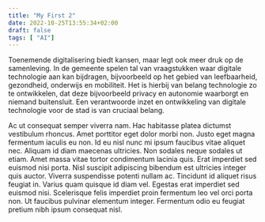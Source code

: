```yaml
---
title: "My First 2"
date: 2022-10-25T13:55:34+02:00
draft: false
tags: [ "AI"]
---
```

Toenemende digitalisering biedt kansen, maar legt ook meer druk op de samenleving. In de gemeente spelen tal
van vraagstukken waar digitale technologie aan kan bijdragen, bijvoorbeeld op het gebied van leefbaarheid,
gezondheid, onderwijs en mobiliteit. Het is hierbij van belang technologie zo te ontwikkelen, dat deze
bijvoorbeeld privacy en autonomie waarborgt en niemand buitensluit. Een verantwoorde inzet en ontwikkeling
van digitale technologie voor de stad is van cruciaal belang.

<!--more-->

Ac ut consequat semper viverra nam. Hac habitasse platea dictumst vestibulum 
rhoncus. Amet porttitor eget dolor morbi non. Justo eget magna fermentum 
iaculis eu non. Id eu nisl nunc mi ipsum faucibus vitae aliquet nec. Aliquam 
id diam maecenas ultricies. Non sodales neque sodales ut etiam. Amet massa 
vitae tortor condimentum lacinia quis. Erat imperdiet sed euismod nisi porta. 
Nisl suscipit adipiscing bibendum est ultricies integer quis auctor. Viverra 
suspendisse potenti nullam ac. Tincidunt id aliquet risus feugiat in. Varius 
quam quisque id diam vel. Egestas erat imperdiet sed euismod nisi. Scelerisque 
felis imperdiet proin fermentum leo vel orci porta non. Ut faucibus pulvinar 
elementum integer. Fermentum odio eu feugiat pretium nibh ipsum consequat nisl.

